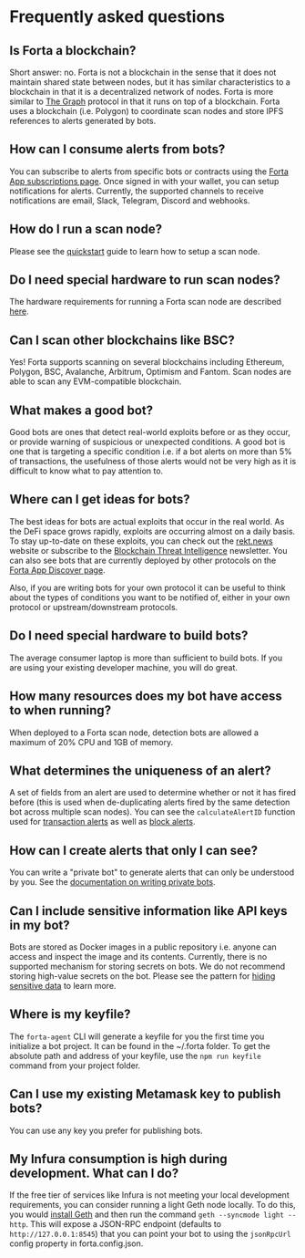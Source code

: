 # Frequently asked questions

## Is Forta a blockchain?

Short answer: no. Forta is not a blockchain in the sense that it does not maintain shared state between nodes, but it has similar characteristics to a blockchain in that it is a decentralized network of nodes. Forta is more similar to [The Graph](https://thegraph.com/en/) protocol in that it runs on top of a blockchain. Forta uses a blockchain (i.e. Polygon) to coordinate scan nodes and store IPFS references to alerts generated by bots.

## How can I consume alerts from bots?

You can subscribe to alerts from specific bots or contracts using the [Forta App subscriptions page](https://app.forta.network/notifications). Once signed in with your wallet, you can setup notifications for alerts. Currently, the supported channels to receive notifications are email, Slack, Telegram, Discord and webhooks.

## How do I run a scan node?

Please see the [quickstart](scanner-quickstart.md) guide to learn how to setup a scan node.

## Do I need special hardware to run scan nodes?

The hardware requirements for running a Forta scan node are described [here](scanner-quickstart.md#scan-node-requirements).

## Can I scan other blockchains like BSC?

Yes! Forta supports scanning on several blockchains including Ethereum, Polygon, BSC, Avalanche, Arbitrum, Optimism and Fantom. Scan nodes are able to scan any EVM-compatible blockchain.

## What makes a good bot?

Good bots are ones that detect real-world exploits before or as they occur, or provide warning of suspicious or unexpected conditions. A good bot is one that is targeting a specific condition i.e. if a bot alerts on more than 5% of transactions, the usefulness of those alerts would not be very high as it is difficult to know what to pay attention to.

## Where can I get ideas for bots?

The best ideas for bots are actual exploits that occur in the real world. As the DeFi space grows rapidly, exploits are occurring almost on a daily basis. To stay up-to-date on these exploits, you can check out the [rekt.news](https://rekt.news/) website or subscribe to the [Blockchain Threat Intelligence](https://www.blockthreat.io/) newsletter. You can also see bots that are currently deployed by other protocols on the [Forta App Discover page](https://app.forta.network/discover).

Also, if you are writing bots for your own protocol it can be useful to think about the types of conditions you want to be notified of, either in your own protocol or upstream/downstream protocols.

## Do I need special hardware to build bots?

The average consumer laptop is more than sufficient to build bots. If you are using your existing developer machine, you will do great.

## How many resources does my bot have access to when running?

When deployed to a Forta scan node, detection bots are allowed a maximum of 20% CPU and 1GB of memory.

## What determines the uniqueness of an alert?

A set of fields from an alert are used to determine whether or not it has fired before (this is used when de-duplicating alerts fired by the same detection bot across multiple scan nodes). You can see the `calculateAlertID` function used for [transaction alerts](https://github.com/forta-network/forta-node/blob/07716e363c47958d629927f11d6a203ad34a3343/services/scanner/tx_analyzer.go#L40) as well as [block alerts](https://github.com/forta-network/forta-node/blob/07716e363c47958d629927f11d6a203ad34a3343/services/scanner/block_analyzer.go#L41).

## How can I create alerts that only I can see?

You can write a "private bot" to generate alerts that can only be understood by you. See the [documentation on writing private bots](private-alerts.md).

## Can I include sensitive information like API keys in my bot?

Bots are stored as Docker images in a public repository i.e. anyone can access and inspect the image and its contents. Currently, there is no supported mechanism for storing secrets on bots. We do not recommend storing high-value secrets on the bot. Please see the pattern for [hiding sensitive data](sensitive-data.md) to learn more.

## Where is my keyfile?

The `forta-agent` CLI will generate a keyfile for you the first time you initialize a bot project. It can be found in the ~/.forta folder. To get the absolute path and address of your keyfile, use the `npm run keyfile` command from your project folder.

## Can I use my existing Metamask key to publish bots?

You can use any key you prefer for publishing bots.

## My Infura consumption is high during development. What can I do?

If the free tier of services like Infura is not meeting your local development requirements, you can consider running a light Geth node locally. To do this, you would [install Geth](https://geth.ethereum.org/docs/install-and-build/installing-geth) and then run the command `geth --syncmode light --http`. This will expose a JSON-RPC endpoint (defaults to `http://127.0.0.1:8545`) that you can point your bot to using the `jsonRpcUrl` config property in forta.config.json.
